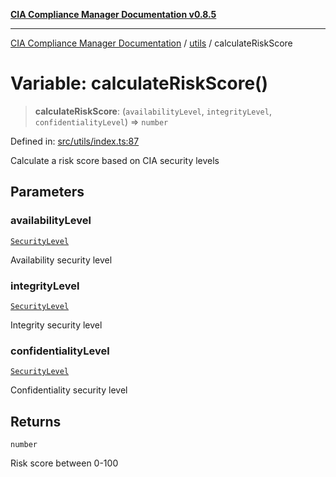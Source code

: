 [**CIA Compliance Manager Documentation v0.8.5**](../../README.md)

***

[CIA Compliance Manager Documentation](../../modules.md) / [utils](../README.md) / calculateRiskScore

# Variable: calculateRiskScore()

> **calculateRiskScore**: (`availabilityLevel`, `integrityLevel`, `confidentialityLevel`) => `number`

Defined in: [src/utils/index.ts:87](https://github.com/Hack23/cia-compliance-manager/blob/3ae0301247f765ba03c8c0fe645db4718bb8af76/src/utils/index.ts#L87)

Calculate a risk score based on CIA security levels

## Parameters

### availabilityLevel

[`SecurityLevel`](../../types/cia/type-aliases/SecurityLevel.md)

Availability security level

### integrityLevel

[`SecurityLevel`](../../types/cia/type-aliases/SecurityLevel.md)

Integrity security level

### confidentialityLevel

[`SecurityLevel`](../../types/cia/type-aliases/SecurityLevel.md)

Confidentiality security level

## Returns

`number`

Risk score between 0-100
